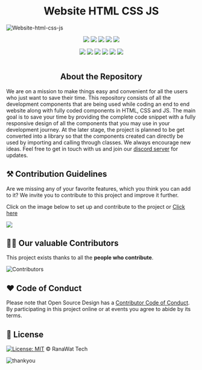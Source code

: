 

<h1 align="center">Website HTML CSS JS</h1>

![Website-html-css-js]()



<div align="center">

<a href="https://github.com/RanawatTech/Website_using_Html_Css_Js"><img src="https://badges.frapsoft.com/os/v1/open-source.svg?v=103"></a>
<a href="https://github.com/RanawatTech/Website_using_Html_Css_Js"><img src="https://img.shields.io/badge/Built%20by-Designers-0059b3"></a>
<a href="https://github.com/RanawatTech/Website_using_Html_Css_Js"><img src="https://img.shields.io/static/v1.svg?label=Contributions&message=Welcome&color=yellow"></a>
<a href="https://github.com/RanawatTech/"><img src="https://img.shields.io/badge/Maintained%3F-yes-brightgreen.svg?v=103"></a>
<a href="https://github.com/Dezenix/frontend-html-css-js/blob/master/LICENSE"><img src="https://img.shields.io/badge/license-MIT-blue.svg?v=103"></a>

<a href="https://github.com/RanawatTech/Website_using_Html_Css_Js/graphs/contributors"><img src="https://img.shields.io/github/contributors/RanawatTech/Website_using_Html_Css_Js?color=brightgreen"></a>
<a href="https://github.com/RanawatTech/Website_using_Html_Css_Js/stargazers"><img src="https://img.shields.io/github/stars/RanawatTech/Website_using_Html_Css_Js?color=0059b3"></a>
<a href="https://github.com/RanawatTech/Website_using_Html_Css_Js/network/members"><img src="https://img.shields.io/github/forks/RanawatTech/Website_using_Html_Css_Js?color=yellow"></a>
<a href="https://github.com/RanawatTech/Website_using_Html_Css_Js/issues?q=is%3Aissue+is%3Aclosed"><img src="https://img.shields.io/github/issues-closed-raw/RanawatTech/Website_using_Html_Css_Js?color=yellow"></a>
<a href="https://github.com/RanawatTech/Website_using_Html_Css_Js/pulls"><img src="https://img.shields.io/github/issues-pr/RanawatTech/Website_using_Html_Css_Js?color=brightgreen"></a>
<a href="https://github.com/RanawatTech/Website_using_Html_Css_Js/pulls?q=is%3Apr+is%3Aclosed"><img src="https://img.shields.io/github/issues-pr-closed-raw/RanawatTech/Website_using_Html_Css_Js?color=0059b3"></a>
<!-- <a href="https://github.com/Dezenix/frontend-html-css-js/issues"><img src="https://img.shields.io/github/issues/Dezenix/frontend-html-css-js?color=0059b3"></a> -->
<img src="">
  
</div>

<h2 align="center">About the Repository</h2>

We are on a mission to make things easy and convenient for all the users who just want to save their time. This repository consists of all the development components that are being used while coding an end to end website along with fully coded components in HTML, CSS and JS. The main goal is to save your time by providing the complete code snippet with a fully responsive design of all the components that you may use in your development journey. At the later stage, the project is planned to be get converted into a library so that the components created can directly be used by importing and calling through classes. We always encourage new ideas. Feel free to get in touch with us and join our [discord server](https://discord.gg/F3TtF5AHKz) for updates.

## ⚒️ Contribution Guidelines

Are we missing any of your favorite features, which you think you can add to it? We invite you to contribute to this project and improve it further.

Click on the image below to set up and contribute to the project or [Click here](https://github.com/Dezenix/.github/blob/main/CONTRIBUTING.md)

[![](https://user-images.githubusercontent.com/64855541/138309327-e9b72f73-ebec-45ab-9642-676619de0b59.png)](https://github.com/RanawatTech/.github/blob/main/CONTRIBUTING.md)

## 👨‍💻 Our valuable Contributors

This project exists thanks to all the **people who contribute**.

![Contributors](https://contributors-img.web.app/image?repo=RanawatTech/Website_using_Html_Css_Js)

## ❤️ Code of Conduct

Please note that Open Source Design has a [Contributor Code of Conduct](https://github.com/RanawatTech/.github/blob/main/CODE_OF_CONDUCT.md). By participating in this project online or at events you agree to abide by its terms.

## 📜 License

[![License: MIT](https://img.shields.io/badge/License-MIT-yellow.svg)](./LICENSE) © RanaWat Tech

![thankyou]()
